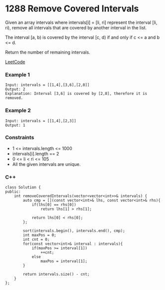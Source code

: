 # 1288 Remove Covered Intervals

Given an array intervals where intervals[i] = [li, ri] represent the interval [li, ri), remove all intervals that are covered by another interval in the list.

The interval [a, b) is covered by the interval [c, d) if and only if c <= a and b <= d.

Return the number of remaining intervals.


[LeetCode](https://leetcode.cn/problems/remove-covered-intervals/description/)

### Example 1

```
Input: intervals = [[1,4],[3,6],[2,8]]
Output: 2
Explanation: Interval [3,6] is covered by [2,8], therefore it is removed.
```

### Example 2

```
Input: intervals = [[1,4],[2,3]]
Output: 1
```

### Constraints

* 1 <= intervals.length <= 1000
* intervals[i].length == 2
* 0 <= li < ri <= 105
* All the given intervals are unique.

### C++ 

```
class Solution {
public:
    int removeCoveredIntervals(vector<vector<int>>& intervals) {
        auto cmp = [](const vector<int>& lhs, const vector<int>& rhs){
            if(lhs[0] == rhs[0])
                return lhs[1] > rhs[1];
            
            return lhs[0] < rhs[0];
        };

        sort(intervals.begin(), intervals.end(), cmp);
        int maxPos = 0;
        int cnt = 0;
        for(const vector<int>& interval : intervals){
            if(maxPos >= interval[1])
                ++cnt;
            else
                maxPos = interval[1];
        }

        return intervals.size() - cnt;
    }
};
```